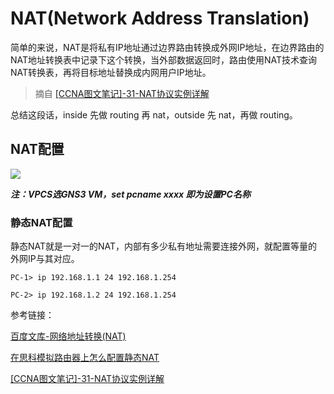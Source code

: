 # NAT(Network Address Translation)

简单的来说，NAT是将私有IP地址通过边界路由转换成外网IP地址，在边界路由的NAT地址转换表中记录下这个转换，当外部数据返回时，路由使用NAT技术查询NAT转换表，再将目标地址替换成内网用户IP地址。

> 摘自 [[CCNA图文笔记]-31-NAT协议实例详解](https://www.qingsword.com/qing/745.html)

总结这段话，inside 先做 routing 再 nat，outside 先 nat，再做 routing。 

## NAT配置

![](https://i.postimg.cc/j2mt5b2P/6-UMbqjj-JGv.png)

***注：VPCS选GNS3 VM，set pcname xxxx 即为设置PC名称***

### 静态NAT配置

静态NAT就是一对一的NAT，内部有多少私有地址需要连接外网，就配置等量的外网IP与其对应。

```
PC-1> ip 192.168.1.1 24 192.168.1.254
```

```
PC-2> ip 192.168.1.2 24 192.168.1.254
```


参考链接：

[百度文库-网络地址转换(NAT)](https://wenku.baidu.com/view/032e0a65f5335a8102d22001.html)

[在思科模拟路由器上怎么配置静态NAT](https://zhinan.sogou.com/guide/d316513559506.htm?ch=zn.xqy.related.pc)

[[CCNA图文笔记]-31-NAT协议实例详解](https://www.qingsword.com/qing/745.html)
